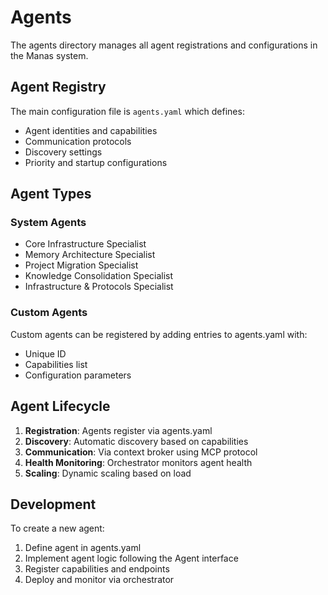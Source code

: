 # Agents

The agents directory manages all agent registrations and configurations in the Manas system.

## Agent Registry

The main configuration file is `agents.yaml` which defines:
- Agent identities and capabilities
- Communication protocols
- Discovery settings
- Priority and startup configurations

## Agent Types

### System Agents
- Core Infrastructure Specialist
- Memory Architecture Specialist  
- Project Migration Specialist
- Knowledge Consolidation Specialist
- Infrastructure & Protocols Specialist

### Custom Agents
Custom agents can be registered by adding entries to agents.yaml with:
- Unique ID
- Capabilities list
- Configuration parameters

## Agent Lifecycle

1. **Registration**: Agents register via agents.yaml
2. **Discovery**: Automatic discovery based on capabilities
3. **Communication**: Via context broker using MCP protocol
4. **Health Monitoring**: Orchestrator monitors agent health
5. **Scaling**: Dynamic scaling based on load

## Development

To create a new agent:
1. Define agent in agents.yaml
2. Implement agent logic following the Agent interface
3. Register capabilities and endpoints
4. Deploy and monitor via orchestrator